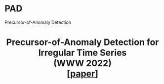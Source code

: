 # PAD
Precursor-of-Anomaly Detection

<h1 align='center'> Precursor-of-Anomaly Detection for Irregular Time Series <br>(WWW 2022)<br>
    [<a href="https://arxiv.org/abs/2306.15489">paper</a>] </h1>
